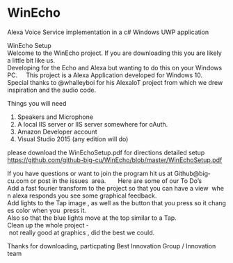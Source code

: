 # WinEcho
Alexa Voice Service implementation in a c# Windows UWP application



Win​Echo​ Setup       
Welcome to the WinEcho project. If you are downloading this you are likely a little bit like us.  
Developing for the Echo and Alexa but wanting to do this on your Windows PC.     
This project is a Alexa Application developed for Windows 10.   
Special thanks to ​@whalleyboi​ for his AlexaIoT project from which we drew  inspiration and the audio code.    


Things you will need  
1. Speakers and Microphone  
2. A local IIS server or IIS server somewhere for oAuth.   
3. Amazon Developer account   
4. Visual Studio 2015 (any edition will do)  


please download the WinEchoSetup.pdf for directions detailed setup
https://github.com/github-big-cu/WinEcho/blob/master/WinEchoSetup.pdf


If you have questions or want to join the program hit us at ​Github@big­cu.com​ or post in the issues  area.       
Here are some of our To Do’s     
Add a fast fourier transform to the project so that you can have a view  when alexa responds you see some graphical feedback.     
Add lights to the Tap image , as well as the button that you press so it changes color when you  press it. 
Also so that the blue lights move at the top similar to a Tap.     
Clean up the whole project ­ not really good at graphics , did the best we could.  

Thanks for downloading, particpating
Best Innovation Group / Innovation team
